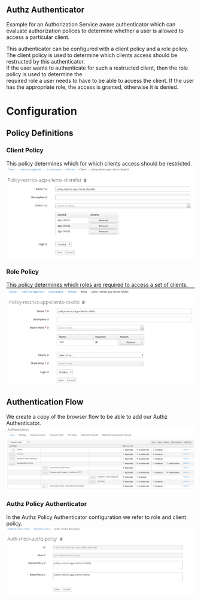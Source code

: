 Authz Authenticator
----

Example for an Authorization Service aware authenticator which can evaluate 
authorization polices to determine whether a user is allowed to access 
a particular client.  

This authenticator can be configured with a client policy and a role policy.
The client policy is used to determine which clients access should be restructed by this authenticator.  
If the user wants to authenticate for such a restructed client, then the role policy is used to determine the  
required role a user needs to have to be able to access the client. If the user has the appropriate role, 
the access is granted, otherwise it is denied.   

# Configuration

## Policy Definitions

### Client Policy
This policy determines which for which clients access should be restricted.  
![Client Policy](kc-auth-authz-policy-clientlist.png)

### Role Policy
This policy determines which roles are required to access a set of clients.  
![Role Policy](kc-auth-authz-policy-rolelist.png)


## Authentication Flow
We create a copy of the browser flow to be able to add our Authz Authenticator.  
![Authentication Flow](kc-auth-authz-authentication-flow.png)

### Authz Policy Authenticator
In the Authz Policy Authenticator configuration we refer to role and client policy.  
![Authz Policy Authenticator Config](kc-auth-authz-authenticator-config.png)
